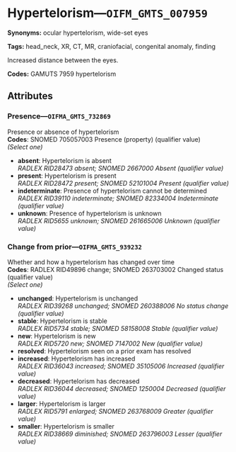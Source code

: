 # Hypertelorism—`OIFM_GMTS_007959`

**Synonyms:** ocular hypertelorism, wide-set eyes

**Tags:** head_neck, XR, CT, MR, craniofacial, congenital anomaly, finding

Increased distance between the eyes.

**Codes:** GAMUTS 7959 hypertelorism

## Attributes

### Presence—`OIFMA_GMTS_732869`

Presence or absence of hypertelorism  
**Codes**: SNOMED 705057003 Presence (property) (qualifier value)  
*(Select one)*

- **absent**: Hypertelorism is absent  
_RADLEX RID28473 absent; SNOMED 2667000 Absent (qualifier value)_
- **present**: Hypertelorism is present  
_RADLEX RID28472 present; SNOMED 52101004 Present (qualifier value)_
- **indeterminate**: Presence of hypertelorism cannot be determined  
_RADLEX RID39110 indeterminate; SNOMED 82334004 Indeterminate (qualifier value)_
- **unknown**: Presence of hypertelorism is unknown  
_RADLEX RID5655 unknown; SNOMED 261665006 Unknown (qualifier value)_

### Change from prior—`OIFMA_GMTS_939232`

Whether and how a hypertelorism has changed over time  
**Codes**: RADLEX RID49896 change; SNOMED 263703002 Changed status (qualifier value)  
*(Select one)*

- **unchanged**: Hypertelorism is unchanged  
_RADLEX RID39268 unchanged; SNOMED 260388006 No status change (qualifier value)_
- **stable**: Hypertelorism is stable  
_RADLEX RID5734 stable; SNOMED 58158008 Stable (qualifier value)_
- **new**: Hypertelorism is new  
_RADLEX RID5720 new; SNOMED 7147002 New (qualifier value)_
- **resolved**: Hypertelorism seen on a prior exam has resolved  
- **increased**: Hypertelorism has increased  
_RADLEX RID36043 increased; SNOMED 35105006 Increased (qualifier value)_
- **decreased**: Hypertelorism has decreased  
_RADLEX RID36044 decreased; SNOMED 1250004 Decreased (qualifier value)_
- **larger**: Hypertelorism is larger  
_RADLEX RID5791 enlarged; SNOMED 263768009 Greater (qualifier value)_
- **smaller**: Hypertelorism is smaller  
_RADLEX RID38669 diminished; SNOMED 263796003 Lesser (qualifier value)_